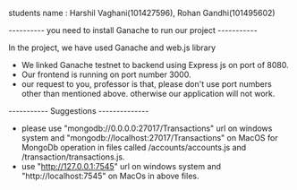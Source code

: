 students name : Harshil Vaghani(101427596), Rohan Gandhi(101495602)

----------    you need to install Ganache to run our project   -----------

In the project, we have used Ganache and web.js library

- We linked Ganache testnet to backend using Express js on port of 8080.
- Our frontend is running on port number 3000.
- our request to you, professor is that, please don't use port numbers other than mentioned above. otherwise our application will not work.


----------- Suggestions --------------

- please use "mongodb://0.0.0.0:27017/Transactions" url on windows system and "mongodb://localhost:27017/Transactions" on MacOS for MongoDb operation in files called /accounts/accounts.js and /transaction/transactions.js.
- use "http://127.0.0.1:7545" url on windows system and "http://localhost:7545" on MacOs in above files.
